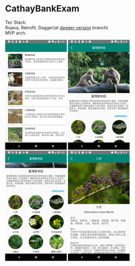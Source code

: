 # CathayBankExam
Tec Stack: <br>
Rxjava, Retrofit, Dagger(at [dagger-version](https://github.com/HSTsou/CathayBankExam/tree/dagger-version) branch) 
 <br> MVP arch.

<img src="https://github.com/HSTsou/CathayBankExam/blob/master/01.png" width="200" >
<img src="https://github.com/HSTsou/CathayBankExam/blob/master/02.png" width="200" >
<img src="https://github.com/HSTsou/CathayBankExam/blob/master/03.png" width="200" >
<img src="https://github.com/HSTsou/CathayBankExam/blob/master/04.png" width="200" >

